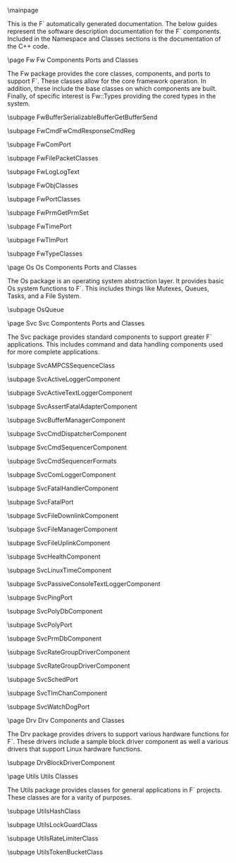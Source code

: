  \mainpage

This is the F´ automatically generated documentation. The below guides represent the software
description documentation for the F´ components. Included in the Namespace and Classes sections
is the documentation of the C++ code.


\page Fw Fw Components Ports and Classes

The Fw package provides the core classes, components, and ports to support F´. These classes allow
for the core framework operation. In addition, these include the base classes on which components
are built.  Finally, of specific interest is Fw::Types providing the cored types in the system.

\subpage FwBufferSerializableBufferGetBufferSend

\subpage FwCmdFwCmdResponseCmdReg

\subpage FwComPort

\subpage FwFilePacketClasses

\subpage FwLogLogText

\subpage FwObjClasses

\subpage FwPortClasses

\subpage FwPrmGetPrmSet

\subpage FwTimePort

\subpage FwTlmPort

\subpage FwTypeClasses


\page Os Os Components Ports and Classes

The Os package is an operating system abstraction layer. It provides basic Os system functions to
F´. This includes things like Mutexes, Queues, Tasks, and a File System.

\subpage OsQueue


\page Svc Svc Compontents Ports and Classes

The Svc package provides standard components to support greater F´ applications. This includes
command and data handling components used for more complete applications.

\subpage SvcAMPCSSequenceClass

\subpage SvcActiveLoggerComponent

\subpage SvcActiveTextLoggerComponent

\subpage SvcAssertFatalAdapterComponent

\subpage SvcBufferManagerComponent

\subpage SvcCmdDispatcherComponent

\subpage SvcCmdSequencerComponent

\subpage SvcCmdSequencerFormats

\subpage SvcComLoggerComponent

\subpage SvcFatalHandlerComponent

\subpage SvcFatalPort

\subpage SvcFileDownlinkComponent

\subpage SvcFileManagerComponent

\subpage SvcFileUplinkComponent

\subpage SvcHealthComponent

\subpage SvcLinuxTimeComponent

\subpage SvcPassiveConsoleTextLoggerComponent

\subpage SvcPingPort

\subpage SvcPolyDbComponent

\subpage SvcPolyPort

\subpage SvcPrmDbComponent

\subpage SvcRateGroupDriverComponent

\subpage SvcRateGroupDriverComponent

\subpage SvcSchedPort

\subpage SvcTlmChanComponent

\subpage SvcWatchDogPort


\page Drv Drv Components and Classes

The Drv package provides drivers to support various hardware functions for F´. These drivers 
include a sample block driver component as well a various drivers that support Linux hardware
functions.

\subpage DrvBlockDriverComponent



\page Utils Utils Classes

The Utils package provides classes for general applications in F´ projects. These classes are for
a varity of purposes.

\subpage UtilsHashClass

\subpage UtilsLockGuardClass

\subpage UtilsRateLimiterClass

\subpage UtilsTokenBucketClass
